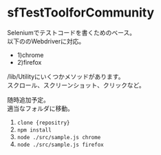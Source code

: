 # sfTestToolforCommunity

Seleniumでテストコードを書くためのベース。  
以下ののWebdriverに対応。  

-  1)chrome  
-  2)firefox  

/lib/Utilityにいくつかメソッドがあります。  
スクロール、スクリーンショット、クリックなど。  

随時追加予定。  
適当なフォルダに移動。  

1) `clone {repositry}`  
2) `npm install`  
3) `node ./src/sample.js chrome`  
4) `node ./src/sample.js firefox`  
